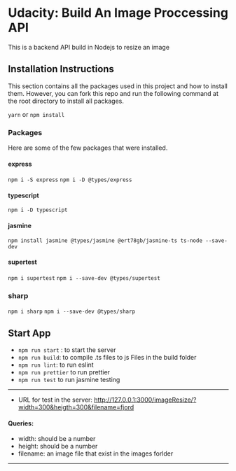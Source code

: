 # Udacity: Build An Image Proccessing API

This is a backend API build in Nodejs to resize an image 

## Installation Instructions
This section contains all the packages used in this project and how to install them. However, you can fork this repo and run the following command at the root directory to install all packages.

`yarn` or `npm install`

### Packages

Here are some of the few packages that were installed.

#### express
`npm i -S express`
`npm i -D @types/express`

#### typescript
`npm i -D typescript`

#### jasmine
`npm install jasmine @types/jasmine @ert78gb/jasmine-ts ts-node --save-dev`

#### supertest
`npm i supertest`
`npm i --save-dev @types/supertest`

### sharp
`npm i sharp`
`npm i --save-dev @types/sharp`

## Start App
- `npm run start` : to start the server
- `npm run build`: to compile .ts files to js Files in the build folder
- `npm run lint`: to run eslint 
- `npm run prettier` to run prettier 
- `npm run test` to run jasmine testing
---
- URL for test in the server: http://127.0.0.1:3000/imageResize/?width=300&heigth=300&filename=fjord
#### Queries:
- width: should be a number
- height: should be a number
- filename: an image file that exist in the images forlder
---